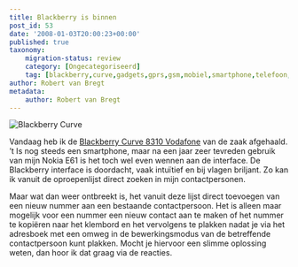 ```yaml
---
title: Blackberry is binnen
post_id: 53
date: '2008-01-03T20:00:23+00:00'
published: true
taxonomy:
    migration-status: review
    category: [Ongecategoriseerd]
    tag: [blackberry,curve,gadgets,gprs,gsm,mobiel,smartphone,telefoon,blackberry,curve,gadgets,gprs,gsm,mobiel,smartphone,telefoon]
author: Robert van Bregt
metadata:
    author: Robert van Bregt
---
```

![Blackberry Curve](https://breggologisch.files.wordpress.com/2008/01/blackberry-curve-8310-vodafone-nl.jpg)

Vandaag heb ik de [Blackberry Curve 8310 Vodafone](http://www.vodafone.nl/shop/package/phonePackege.jsp?catId=cat6270013&confSkuId=sku19870059) van de zaak afgehaald. ’t Is nog steeds een smartphone, maar na een jaar zeer tevreden gebruik van mijn Nokia E61 is het toch wel even wennen aan de interface. De Blackberry interface is doordacht, vaak intuïtief en bij vlagen briljant. Zo kan ik vanuit de oproepenlijst direct zoeken in mijn contactpersonen.

Maar wat dan weer ontbreekt is, het vanuit deze lijst direct toevoegen van een nieuw nummer aan een bestaande contactpersoon. Het is alleen maar mogelijk voor een nummer een nieuw contact aan te maken of het nummer te kopiëren naar het klembord en het vervolgens te plakken nadat je via het adresboek met een omweg in de bewerkingsmodus van de betreffende contactpersoon kunt plakken. Mocht je hiervoor een slimme oplossing weten, dan hoor ik dat graag via de reacties.